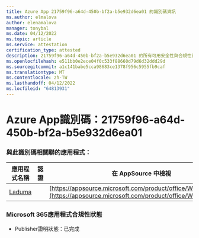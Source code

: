 ```yaml
---
title: Azure App 21759f96-a64d-450b-bf2a-b5e932d6ea01 的識別碼資訊
ms.author: elmalova
author: elenamalova
manager: tonybal
ms.date: 04/12/2022
ms.topic: article
ms.service: attestation
certification_type: attested
description: 21759f96-a64d-450b-bf2a-b5e932d6ea01 的所有可用安全性與合規性資訊。
ms.openlocfilehash: e511bb0e2ece04f0c533f88660d79d6d32ddd29d
ms.sourcegitcommit: a1c141babe5cca98683ce1378f956c5955fb9caf
ms.translationtype: MT
ms.contentlocale: zh-TW
ms.lasthandoff: 04/12/2022
ms.locfileid: "64813931"
---
```

# <a name="azure-app-id-21759f96-a64d-450b-bf2a-b5e932d6ea01"></a>Azure App識別碼：21759f96-a64d-450b-bf2a-b5e932d6ea01


### <a name="apps-associated-with-this-id"></a>與此識別碼相關聯的應用程式：
| **應用程式名稱** | **認證** | **在 AppSource 中檢視** |
|--------------|---------------|-----------------------|
| [Laduma](../forward/WA200003907.md) |  | [https://appsource.microsoft.com/product/office/WA200003907](https://appsource.microsoft.com/product/office/WA200003907) |

### <a name="microsoft-365-app-compliance-status"></a>Microsoft 365應用程式合規性狀態
- Publisher證明狀態：已完成
